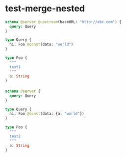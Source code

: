 # test-merge-nested

####
```graphql @server
schema @server @upstream(baseURL: "http://abc.com") {
  query: Query
}

type Query {
  hi: Foo @const(data: "world")
}

type Foo {
  """
  test1
  """
  b: String
}
```

####
```graphql @server
schema @server {
  query: Query
}

type Query {
  hi: Foo @const(data: {a: "world"})
}

type Foo {
  """
  test2
  """
  a: String
}
```
